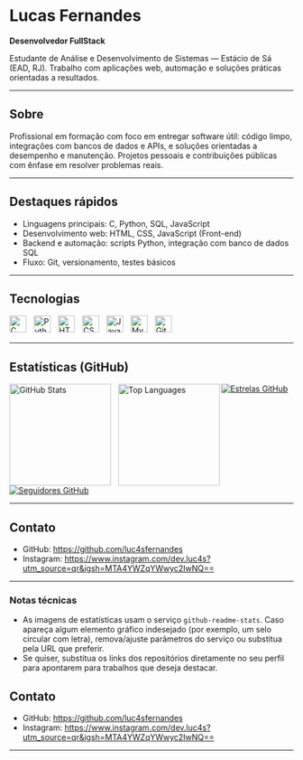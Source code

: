 # Lucas Fernandes

**Desenvolvedor FullStack**

Estudante de Análise e Desenvolvimento de Sistemas — Estácio de Sá (EAD, RJ). Trabalho com aplicações web, automação e soluções práticas orientadas a resultados.

---

## Sobre

Profissional em formação com foco em entregar software útil: código limpo, integrações com bancos de dados e APIs, e soluções orientadas a desempenho e manutenção. Projetos pessoais e contribuições públicas com ênfase em resolver problemas reais.

---

## Destaques rápidos

- Linguagens principais: C, Python, SQL, JavaScript  
- Desenvolvimento web: HTML, CSS, JavaScript (Front-end)  
- Backend e automação: scripts Python, integração com banco de dados SQL  
- Fluxo: Git, versionamento, testes básicos

---

## Tecnologias

<p>
  <img align="left" alt="C" title="C" width="30" style="padding-right:10px;" src="https://cdn.jsdelivr.net/gh/devicons/devicon@latest/icons/c/c-original.svg" />
  <img align="left" alt="Python" title="Python" width="30" style="padding-right:10px;" src="https://cdn.jsdelivr.net/gh/devicons/devicon@latest/icons/python/python-original.svg" />
  <img align="left" alt="HTML5" title="HTML5" width="30" style="padding-right:10px;" src="https://cdn.jsdelivr.net/gh/devicons/devicon@latest/icons/html5/html5-original.svg" />
  <img align="left" alt="CSS3" title="CSS3" width="30" style="padding-right:10px;" src="https://cdn.jsdelivr.net/gh/devicons/devicon@latest/icons/css3/css3-original.svg" />
  <img align="left" alt="JavaScript" title="JavaScript" width="30" style="padding-right:10px;" src="https://cdn.jsdelivr.net/gh/devicons/devicon@latest/icons/javascript/javascript-original.svg" />
  <img align="left" alt="MySQL" title="SQL" width="30" style="padding-right:10px;" src="https://cdn.jsdelivr.net/gh/devicons/devicon@latest/icons/mysql/mysql-original.svg" />
  <img align="left" alt="Git" title="Git" width="30" style="padding-right:10px;" src="https://cdn.jsdelivr.net/gh/devicons/devicon@latest/icons/git/git-original.svg" />
</p>

<br /><br />

---

## Estatísticas (GitHub)

<p>
  <!-- Estatísticas principais -->
  <img align="left" alt="GitHub Stats" height="180" style="padding-right:10px;" src="https://github-readme-stats.vercel.app/api?username=luc4sfernandes&show_icons=true&theme=tokyonight&include_all_commits=true&locale=pt-br" />
  <!-- Linguagens -->
  <img align="left" alt="Top Languages" height="180" src="https://github-readme-stats.vercel.app/api/top-langs/?username=luc4sfernandes&theme=tokyonight&layout=compact&custom_title=Tecnologias&langs_count=9" />
</p>

<p>
  <!-- Badges de estrelas/seguidores -->
  <a href="https://github.com/luc4sfernandes?tab=repositories&sort=stargazers">
    <img alt="Estrelas GitHub" src="https://custom-icon-badges.demolab.com/github/stars/luc4sfernandes?color=55960c&style=for-the-badge&label=estrelas" />
  </a>
  <a href="https://github.com/luc4sfernandes?tab=followers">
    <img alt="Seguidores GitHub" src="https://custom-icon-badges.demolab.com/github/followers/luc4sfernandes?color=236ad3&style=for-the-badge&label=seguidores" />
  </a>
</p>

---

## Contato

- GitHub: https://github.com/luc4sfernandes  
- Instagram: https://www.instagram.com/dev.luc4s?utm_source=qr&igsh=MTA4YWZqYWwyc2IwNQ==

---

### Notas técnicas

- As imagens de estatísticas usam o serviço `github-readme-stats`. Caso apareça algum elemento gráfico indesejado (por exemplo, um selo circular com letra), remova/ajuste parâmetros do serviço ou substitua pela URL que preferir.
- Se quiser, substitua os links dos repositórios diretamente no seu perfil para apontarem para trabalhos que deseja destacar.


## Contato

- GitHub: https://github.com/luc4sfernandes
- Instagram: https://www.instagram.com/dev.luc4s?utm_source=qr&igsh=MTA4YWZqYWwyc2IwNQ==

---
